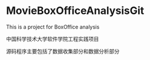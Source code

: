 # MovieBoxOfficeAnalysisGit
This is a project for BoxOffice analysis

中国科学技术大学软件学院工程实践项目

源码程序主要包括了数据收集部分和数据分析部分

